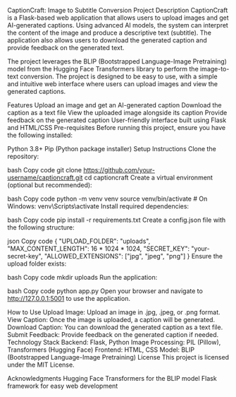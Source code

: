 CaptionCraft: Image to Subtitle Conversion
Project Description
CaptionCraft is a Flask-based web application that allows users to upload images and get AI-generated captions. Using advanced AI models, the system can interpret the content of the image and produce a descriptive text (subtitle). The application also allows users to download the generated caption and provide feedback on the generated text.

The project leverages the BLIP (Bootstrapped Language-Image Pretraining) model from the Hugging Face Transformers library to perform the image-to-text conversion. The project is designed to be easy to use, with a simple and intuitive web interface where users can upload images and view the generated captions.

Features
Upload an image and get an AI-generated caption
Download the caption as a text file
View the uploaded image alongside its caption
Provide feedback on the generated caption
User-friendly interface built using Flask and HTML/CSS
Pre-requisites
Before running this project, ensure you have the following installed:

Python 3.8+
Pip (Python package installer)
Setup Instructions
Clone the repository:

bash
Copy code
git clone https://github.com/your-username/captioncraft.git
cd captioncraft
Create a virtual environment (optional but recommended):

bash
Copy code
python -m venv venv
source venv/bin/activate  # On Windows: venv\Scripts\activate
Install required dependencies:

bash
Copy code
pip install -r requirements.txt
Create a config.json file with the following structure:

json
Copy code
{
  "UPLOAD_FOLDER": "uploads",
  "MAX_CONTENT_LENGTH": 16 * 1024 * 1024,
  "SECRET_KEY": "your-secret-key",
  "ALLOWED_EXTENSIONS": ["jpg", "jpeg", "png"]
}
Ensure the upload folder exists:

bash
Copy code
mkdir uploads
Run the application:

bash
Copy code
python app.py
Open your browser and navigate to http://127.0.0.1:5001 to use the application.

How to Use
Upload Image: Upload an image in .jpg, .jpeg, or .png format.
View Caption: Once the image is uploaded, a caption will be generated.
Download Caption: You can download the generated caption as a text file.
Submit Feedback: Provide feedback on the generated caption if needed.
Technology Stack
Backend: Flask, Python
Image Processing: PIL (Pillow), Transformers (Hugging Face)
Frontend: HTML, CSS
Model: BLIP (Bootstrapped Language-Image Pretraining)
License
This project is licensed under the MIT License.

Acknowledgments
Hugging Face Transformers for the BLIP model
Flask framework for easy web development